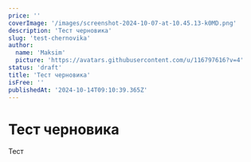 ```yaml
---
price: ''
coverImage: '/images/screenshot-2024-10-07-at-10.45.13-k0MD.png'
description: 'Тест черновика'
slug: 'test-chernovika'
author:
  name: 'Maksim'
  picture: 'https://avatars.githubusercontent.com/u/116797616?v=4'
status: 'draft'
title: 'Тест черновика'
isFree: ''
publishedAt: '2024-10-14T09:10:39.365Z'
---
```


# Тест черновика

Тест